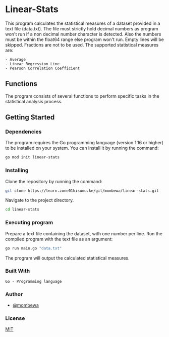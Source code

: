 # Linear-Stats

This program calculates the statistical measures of a dataset provided in a text file (data.txt). The file must strictly hold decimal numbers as program won't run if a non decimal number character is detected. Also the numbers must be within the float64 range else program won't run. Empty lines will be skipped. Fractions are not to be used. The supported statistical measures are:

    - Average
    - Linear Regression Line
    - Pearson Correlation Coefficient

## Functions

The program consists of several functions to perform specific tasks in the statistical analysis process.

## Getting Started
### Dependencies

The program requires the Go programming language (version 1.16 or higher) to be installed on your system. You can install it by running the command:
```bash
go mod init linear-stats
```
### Installing

Clone the repository by running the command:
```bash
git clone https://learn.zone01kisumu.ke/git/mombewa/linear-stats.git
```
Navigate to the project directory.
```bash
cd linear-stats
```

### Executing program

Prepare a text file containing the dataset, with one number per line.
Run the compiled program with the text file as an argument:

```bash
go run main.go "data.txt" 
```

The program will output the calculated statistical measures.

### Built With

    Go - Programming language

### Author

- [@mombewa](https://learn.zone01kisumu.ke/git/mombewa)

### License

[MIT](LICENSE)

